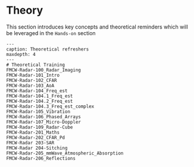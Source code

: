 # Theory

This section introduces key concepts and theoretical reminders which will be leveraged in the `Hands-on` section

```{toctree}
---
caption: Theoretical refreshers
maxdepth: 4
---
# Theoretical Training
FMCW-Radar-100_Radar_Imaging
FMCW-Radar-101_Intro
FMCW-Radar-102_CFAR
FMCW-Radar-103_AoA
FMCW-Radar-104_Freq_est
FMCW-Radar-104.1_Freq_est
FMCW-Radar-104.2_Freq_est
FMCW-Radar-104.3_Freq_est_complex
FMCW-Radar-105_Vibration
FMCW-Radar-106_Phased_Arrays
FMCW-Radar-107_Micro-Doppler
FMCW-Radar-109_Radar-Cube
FMCW-Radar-201_Maths
FMCW-Radar-202_CFAR_Pd
FMCW-Radar 203-SAR
FMCW-Radar 204-Sitching
FMCW-Radar-205_mmWave_Atmospheric_Absorption
FMCW-Radar-206_Reflections
```
